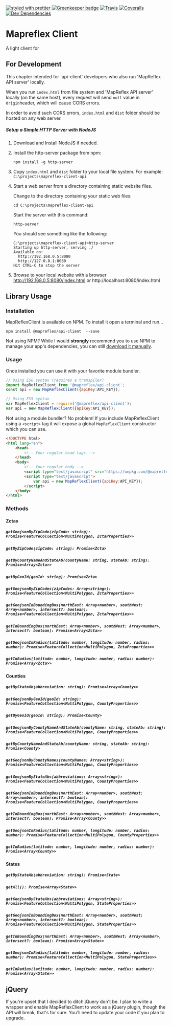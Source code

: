 [![styled with prettier](https://img.shields.io/badge/styled_with-prettier-ff69b4.svg)](https://github.com/prettier/prettier)
[![Greenkeeper badge](https://badges.greenkeeper.io/mapreflex/api-client.svg)](https://greenkeeper.io/)
[![Travis](https://img.shields.io/travis/mapreflex/api-client.svg)](https://travis-ci.org/mapreflex/api-client)
[![Coveralls](https://img.shields.io/coveralls/mapreflex/api-client.svg)](https://coveralls.io/github/mapreflex/api-client)
[![Dev Dependencies](https://david-dm.org/mapreflex/api-client/dev-status.svg)](https://david-dm.org/mapreflex/api-client?type=dev)

# Mapreflex Client
A light client for

## For Development

This chapter intended for 'api-client' developers who also run 'MapReflex API server' locally.

When you run `index.html` from file system and 'MapReflex API server' locally (on the same host), every request will send `null` value in `Origin`header, which will cause CORS errors.
   
In order to avoid such CORS errors, `index.html` and `dist` folder should be hosted on any web server.

##### Setup a Simple HTTP Server with NodeJS #####

1. Download and Install NodeJS if needed.

2. Install the http-server package from npm:

   ```shell
   npm install -g http-server
   ```

3. Copy `index.html` and `dist` folder to your local file system. For example: `C:\projects\mapreflex-client-api`

4. Start a web server from a directory containing static website files.

   Change to the directory containing your static web files:
   ```shell
   cd C:\projects\mapreflex-client-api
   ```
   
   Start the server with this command:
   
   ```shell
   http-server
   ```
   
   You should see something like the following:
   
   ```shell
   C:\projects\mapreflex-client-api>http-server
   Starting up http-server, serving ./
   Available on:
     http://192.168.0.5:8080
     http://127.0.0.1:8080
   Hit CTRL-C to stop the server
   ```
   
5. Browse to your local website with a browser
    http://192.168.0.5:8080/index.html or http://localhost:8080/index.html


## Library Usage 

### Installation

MapReflexClient is available on NPM. To install it open a terminal and run…
```shell
npm install @mapreflex/api-client  --save
```

Not using NPM? While I would **strongly** recommend you to use NPM to manage your app's dependencies, you can still [download it manually](https://unpkg.com/@maprelfex/api-client/dist/mapreflex-client.umd.js).

### Usage

Once installed you can use it with your favorite module bundler.

```javascript
// Using ES6 syntax (requires a transpiler)
import MapReflexClient from '@mapreflex/api-client';
const api = new MapReflexClient({apiKey:API_KEY});

// Using ES5 syntax
var MapReflexClient = require('@mapreflex/api-client');
var api = new MapReflexClient({apiKey:API_KEY});
```

Not using a module bundler? No problem! If you include MapReflexClient using a `<script>` tag it will expose a global `MapReflexClient` constructor which you can use.

```html
<!DOCTYPE html>
<html lang="en">
    <head>
        <!-- Your regular head tags -->
    </head>
    <body>
        <!-- Your regular body -->
        <script type="text/javascript" src="https://unpkg.com/@maprelfex/api-client/dist/mapreflex-client.umd.js"></script>
        <script type="text/javascript">
            var api = new MapReflexClient({apiKey:API_KEY});
        </script>
    </body>
</html>
```

### Methods

#### Zctas

##### `getGeojsonByZipCode(zipCode: string): Promise<FeatureCollection<MultiPolygon, ZctaProperties>>`
    
##### `getByZipCode(zipCode: string): Promise<Zcta>`
    
##### `getByCountyNameAndStateAb(countyName: string, stateAb: string): Promise<Array<Zcta>>`
    
##### `getByGeoId(geoId: string): Promise<Zcta>`

##### `getGeojsonByZipCodes(zipCodes: Array<string>): Promise<FeatureCollection<MultiPolygon, ZctaProperties>>`

##### `getGeojsonInBoundingBox(northEast: Array<number>, southWest: Array<number>, intersect?: boolean): Promise<FeatureCollection<MultiPolygon, ZctaProperties>>`

##### `getInBoundingBox(northEast: Array<number>, southWest: Array<number>, intersect?: boolean): Promise<Array<Zcta>>`

##### `getGeojsonInRadius(latitude: number, longitude: number, radius: number): Promise<FeatureCollection<MultiPolygon, ZctaProperties>>`
    
##### `getInRadius(latitude: number, longitude: number, radius: number): Promise<Array<Zcta>>`

#### Counties

##### `getByStateAb(abbreviation: string): Promise<Array<County>>`

##### `getGeojsonByGeoId(geoId: string): Promise<FeatureCollection<MultiPolygon, CountyProperties>>`

##### `getByGeoId(geoId: string): Promise<County>`
    
##### `getGeojsonByCountyNameAndStateAb(countyName: string, stateAb: string): Promise<FeatureCollection<MultiPolygon, CountyProperties>>`
   
##### `getByCountyNameAndStateAb(countyName: string, stateAb: string): Promise<County>`
   
##### `getGeojsonByCountyNames(countyNames: Array<string>): Promise<FeatureCollection<MultiPolygon, CountyProperties>>`

##### `getGeojsonByStateAbs(abbreviations: Array<string>): Promise<FeatureCollection<MultiPolygon, CountyProperties>>`

##### `getGeojsonInBoundingBox(northEast: Array<number>, southWest: Array<number>, intersect?: boolean): Promise<FeatureCollection<MultiPolygon, CountyProperties>>`

##### `getInBoundingBox(northEast: Array<number>, southWest: Array<number>, intersect?: boolean): Promise<Array<County>>`

##### `getGeojsonInRadius(latitude: number, longitude: number, radius: number): Promise<FeatureCollection<MultiPolygon, CountyProperties>>`

##### `getInRadius(latitude: number, longitude: number, radius: number): Promise<Array<County>>`

#### States

##### `getByStateAb(abbreviation: string): Promise<State>`

##### `getAll(): Promise<Array<State>>`

##### `getGeojsonByStateAbs(abbreviations: Array<string>): Promise<FeatureCollection<MultiPolygon, StateProperties>>`

##### `getGeojsonInBoundingBox(northEast: Array<number>, southWest: Array<number>, intersect?: boolean): Promise<FeatureCollection<MultiPolygon, StateProperties>>`

##### `getInBoundingBox(northEast: Array<number>, southWest: Array<number>, intersect?: boolean): Promise<Array<State>>`
   
##### `getGeojsonInRadius(latitude: number, longitude: number, radius: number): Promise<FeatureCollection<MultiPolygon, StateProperties>>`

##### `getInRadius(latitude: number, longitude: number, radius: number): Promise<Array<State>>`

## jQuery

If you're upset that I decided to ditch jQuery don't be. I plan to write a wrapper and enable MapReflexClient to work as a jQuery plugin, though the API will break, that's for sure. You'll need to update your code if you plan to upgrade.
